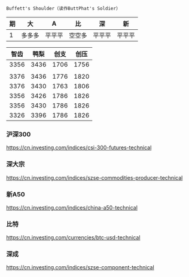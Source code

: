 `Buffett's Shoulder（读作ButtPhat's Soldier）`

期|大|A|比|深|新|
---|---|---|---|---|---
1|多多多|平平平|空空多|平平平|平平平

智齿|鸭梨|创支|创压
---|---|---|---
3356|3436|1706|1756
 | | | 
3376|3436|1776|1820
3376|3430|1763|1806
3356|3426|1786|1826
3356|3430|1786|1826
3326|3396|1786|1826

### 沪深300
https://cn.investing.com/indices/csi-300-futures-technical
### 深大宗
https://cn.investing.com/indices/szse-commodities-producer-technical
### 新A50
https://cn.investing.com/indices/china-a50-technical
### 比特
https://cn.investing.com/currencies/btc-usd-technical
### 深成
https://cn.investing.com/indices/szse-component-technical

